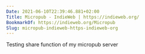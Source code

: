 ```yaml
---
Date: 2021-06-10T22:39:46.881+02:00
Title: Micropub - IndieWeb | https://indieweb.org/
BookmarkOf: https://indieweb.org/Micropub
Slug: micropub-indieweb-https-indieweb-org
---
```

Testing share function of my micropub server
